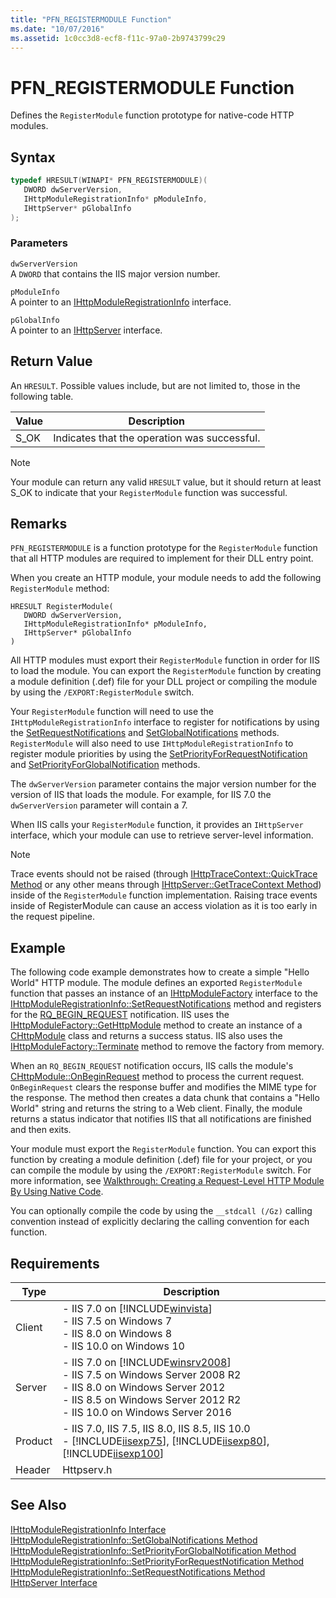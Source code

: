 ```yaml
---
title: "PFN_REGISTERMODULE Function"
ms.date: "10/07/2016"
ms.assetid: 1c0cc3d8-ecf8-f11c-97a0-2b9743799c29
---
```

# PFN_REGISTERMODULE Function
Defines the `RegisterModule` function prototype for native-code HTTP modules.  
  
## Syntax  
  
```cpp  
typedef HRESULT(WINAPI* PFN_REGISTERMODULE)(  
   DWORD dwServerVersion,  
   IHttpModuleRegistrationInfo* pModuleInfo,  
   IHttpServer* pGlobalInfo  
);  
```  
  
### Parameters  
 `dwServerVersion`  
 A `DWORD` that contains the IIS major version number.  
  
 `pModuleInfo`  
 A pointer to an [IHttpModuleRegistrationInfo](../../web-development-reference\native-code-api-reference/ihttpmoduleregistrationinfo-interface.md) interface.  
  
 `pGlobalInfo`  
 A pointer to an [IHttpServer](../../web-development-reference\native-code-api-reference/ihttpserver-interface.md) interface.  
  
## Return Value  
 An `HRESULT`. Possible values include, but are not limited to, those in the following table.  
  
|Value|Description|  
|-----------|-----------------|  
|S_OK|Indicates that the operation was successful.|  
  
> [!NOTE]
>  Your module can return any valid `HRESULT` value, but it should return at least S_OK to indicate that your `RegisterModule` function was successful.  
  
## Remarks  
 `PFN_REGISTERMODULE` is a function prototype for the `RegisterModule` function that all HTTP modules are required to implement for their DLL entry point.  
  
 When you create an HTTP module, your module needs to add the following `RegisterModule` method:  
  
```  
HRESULT RegisterModule(  
   DWORD dwServerVersion,  
   IHttpModuleRegistrationInfo* pModuleInfo,  
   IHttpServer* pGlobalInfo  
)  
```  
  
 All HTTP modules must export their `RegisterModule` function in order for IIS to load the module. You can export the `RegisterModule` function by creating a module definition (.def) file for your DLL project or compiling the module by using the `/EXPORT:RegisterModule` switch.  
  
 Your `RegisterModule` function will need to use the `IHttpModuleRegistrationInfo` interface to register for notifications by using the [SetRequestNotifications](../../web-development-reference\native-code-api-reference/ihttpmoduleregistrationinfo-setrequestnotifications-method.md) and [SetGlobalNotifications](../../web-development-reference\native-code-api-reference/ihttpmoduleregistrationinfo-setglobalnotifications-method.md) methods. `RegisterModule` will also need to use `IHttpModuleRegistrationInfo` to register module priorities by using the [SetPriorityForRequestNotification](../../web-development-reference\native-code-api-reference/ihttpmoduleregistrationinfo-setpriorityforrequestnotification-method.md) and [SetPriorityForGlobalNotification](../../web-development-reference\native-code-api-reference/ihttpmoduleregistrationinfo-setpriorityforglobalnotification-method.md) methods.  
  
 The `dwServerVersion` parameter contains the major version number for the version of IIS that loads the module. For example, for IIS 7.0 the `dwServerVersion` parameter will contain a 7.  
  
 When IIS calls your `RegisterModule` function, it provides an `IHttpServer` interface, which your module can use to retrieve server-level information.  
  
> [!NOTE]
> Trace events should not be raised (through [IHttpTraceContext::QuickTrace Method](../../web-development-reference\native-code-api-reference/ihttptracecontext-quicktrace-method.md) or any other means through [IHttpServer::GetTraceContext Method](../../web-development-reference\native-code-api-reference/ihttpserver-gettracecontext-method.md)) inside of the `RegisterModule` function implementation. Raising trace events inside of RegisterModule can cause an access violation as it is too early in the request pipeline.  
  
## Example  
 The following code example demonstrates how to create a simple "Hello World" HTTP module. The module defines an exported `RegisterModule` function that passes an instance of an [IHttpModuleFactory](../../web-development-reference\native-code-api-reference/ihttpmodulefactory-interface.md) interface to the [IHttpModuleRegistrationInfo::SetRequestNotifications](../../web-development-reference\native-code-api-reference/ihttpmoduleregistrationinfo-setrequestnotifications-method.md) method and registers for the [RQ_BEGIN_REQUEST](../../web-development-reference\native-code-api-reference/request-processing-constants.md) notification. IIS uses the [IHttpModuleFactory::GetHttpModule](../../web-development-reference\native-code-api-reference/ihttpmodulefactory-gethttpmodule-method.md) method to create an instance of a [CHttpModule](../../web-development-reference\native-code-api-reference/chttpmodule-class.md) class and returns a success status. IIS also uses the [IHttpModuleFactory::Terminate](../../web-development-reference\native-code-api-reference/ihttpmodulefactory-terminate-method.md) method to remove the factory from memory.  
  
 When an `RQ_BEGIN_REQUEST` notification occurs, IIS calls the module's [CHttpModule::OnBeginRequest](../../web-development-reference\native-code-api-reference/chttpmodule-onbeginrequest-method.md) method to process the current request. `OnBeginRequest` clears the response buffer and modifies the MIME type for the response. The method then creates a data chunk that contains a "Hello World" string and returns the string to a Web client. Finally, the module returns a status indicator that notifies IIS that all notifications are finished and then exits.  
  
<!-- TODO: review snippet reference  [!CODE [CHttpModuleHelloWorld#1](CHttpModuleHelloWorld#1)]  -->  
  
 Your module must export the `RegisterModule` function. You can export this function by creating a module definition (.def) file for your project, or you can compile the module by using the `/EXPORT:RegisterModule` switch. For more information, see [Walkthrough: Creating a Request-Level HTTP Module By Using Native Code](../../web-development-reference\native-code-development-overview\walkthrough-creating-a-request-level-http-module-by-using-native-code.md).  
  
 You can optionally compile the code by using the `__stdcall (/Gz)` calling convention instead of explicitly declaring the calling convention for each function.  
  
## Requirements  
  
|Type|Description|  
|----------|-----------------|  
|Client|-   IIS 7.0 on [!INCLUDE[winvista](../../wmi-provider/includes/winvista-md.md)]<br />-   IIS 7.5 on Windows 7<br />-   IIS 8.0 on Windows 8<br />-   IIS 10.0 on Windows 10|  
|Server|-   IIS 7.0 on [!INCLUDE[winsrv2008](../../wmi-provider/includes/winsrv2008-md.md)]<br />-   IIS 7.5 on Windows Server 2008 R2<br />-   IIS 8.0 on Windows Server 2012<br />-   IIS 8.5 on Windows Server 2012 R2<br />-   IIS 10.0 on Windows Server 2016|  
|Product|-   IIS 7.0, IIS 7.5, IIS 8.0, IIS 8.5, IIS 10.0<br />-   [!INCLUDE[iisexp75](../../web-development-reference/native-code-api-reference/includes/iisexp75-md.md)], [!INCLUDE[iisexp80](../../web-development-reference/native-code-api-reference/includes/iisexp80-md.md)], [!INCLUDE[iisexp100](../../web-development-reference/native-code-api-reference/includes/iisexp100-md.md)]|  
|Header|Httpserv.h|  
  
## See Also  
 [IHttpModuleRegistrationInfo Interface](../../web-development-reference\native-code-api-reference/ihttpmoduleregistrationinfo-interface.md)   
 [IHttpModuleRegistrationInfo::SetGlobalNotifications Method](../../web-development-reference\native-code-api-reference/ihttpmoduleregistrationinfo-setglobalnotifications-method.md)   
 [IHttpModuleRegistrationInfo::SetPriorityForGlobalNotification Method](../../web-development-reference\native-code-api-reference/ihttpmoduleregistrationinfo-setpriorityforglobalnotification-method.md)   
 [IHttpModuleRegistrationInfo::SetPriorityForRequestNotification Method](../../web-development-reference\native-code-api-reference/ihttpmoduleregistrationinfo-setpriorityforrequestnotification-method.md)   
 [IHttpModuleRegistrationInfo::SetRequestNotifications Method](../../web-development-reference\native-code-api-reference/ihttpmoduleregistrationinfo-setrequestnotifications-method.md)   
 [IHttpServer Interface](../../web-development-reference\native-code-api-reference/ihttpserver-interface.md)